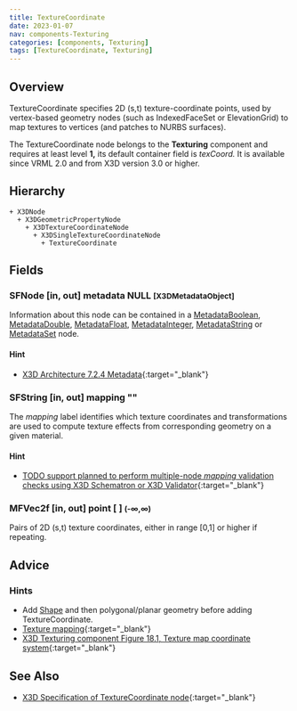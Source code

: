 ```yaml
---
title: TextureCoordinate
date: 2023-01-07
nav: components-Texturing
categories: [components, Texturing]
tags: [TextureCoordinate, Texturing]
---
```

<style>
.post h3 {
  word-spacing: 0.2em;
}
</style>

## Overview

TextureCoordinate specifies 2D (s,t) texture-coordinate points, used by vertex-based geometry nodes (such as IndexedFaceSet or ElevationGrid) to map textures to vertices (and patches to NURBS surfaces).

The TextureCoordinate node belongs to the **Texturing** component and requires at least level **1,** its default container field is *texCoord.* It is available since VRML 2.0 and from X3D version 3.0 or higher.

## Hierarchy

```
+ X3DNode
  + X3DGeometricPropertyNode
    + X3DTextureCoordinateNode
      + X3DSingleTextureCoordinateNode
        + TextureCoordinate
```

## Fields

### SFNode [in, out] **metadata** NULL <small>[X3DMetadataObject]</small>

Information about this node can be contained in a [MetadataBoolean](../core/metadataboolean), [MetadataDouble](../core/metadatadouble), [MetadataFloat](../core/metadatafloat), [MetadataInteger](../core/metadatainteger), [MetadataString](../core/metadatastring) or [MetadataSet](../core/metadataset) node.

#### Hint

- [X3D Architecture 7.2.4 Metadata](https://www.web3d.org/specifications/X3Dv4Draft/ISO-IEC19775-1v4-IS.proof//Part01/components/core.html#Metadata){:target="_blank"}

### SFString [in, out] **mapping** ""

The *mapping* label identifies which texture coordinates and transformations are used to compute texture effects from corresponding geometry on a given material.

#### Hint

- [TODO support planned to perform multiple-node *mapping* validation checks using X3D Schematron or X3D Validator](https://savage.nps.edu/X3dValidator){:target="_blank"}

### MFVec2f [in, out] **point** [ ] <small>(-∞,∞)</small>

Pairs of 2D (s,t) texture coordinates, either in range [0,1] or higher if repeating.

## Advice

### Hints

- Add [Shape](../shape/shape) and then polygonal/planar geometry before adding TextureCoordinate.
- [Texture mapping](https://en.wikipedia.org/wiki/Texture_mapping){:target="_blank"}
- [X3D Texturing component Figure 18.1, Texture map coordinate system](https://www.web3d.org/specifications/X3Dv4Draft/ISO-IEC19775-1v4-IS.proof//Part01/components/texturing.html#f-TextureMapCoordSystem){:target="_blank"}

## See Also

- [X3D Specification of TextureCoordinate node](https://www.web3d.org/documents/specifications/19775-1/V4.0/Part01/components/texturing.html#TextureCoordinate){:target="_blank"}
